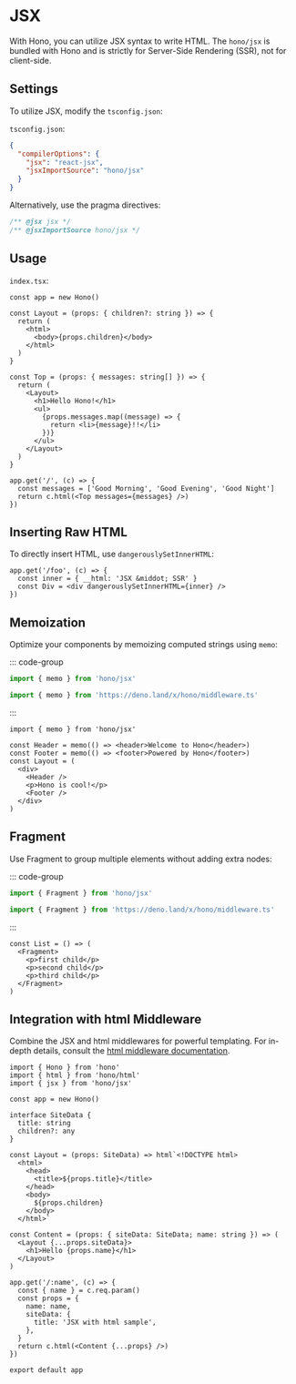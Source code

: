 # JSX

With Hono, you can utilize JSX syntax to write HTML.
The `hono/jsx` is bundled with Hono and is strictly for Server-Side Rendering (SSR), not for client-side.

## Settings

To utilize JSX, modify the `tsconfig.json`:

`tsconfig.json`:

```json
{
  "compilerOptions": {
    "jsx": "react-jsx",
    "jsxImportSource": "hono/jsx"
  }
}
```

Alternatively, use the pragma directives:

```ts
/** @jsx jsx */
/** @jsxImportSource hono/jsx */
```

## Usage

`index.tsx`:

```tsx
const app = new Hono()

const Layout = (props: { children?: string }) => {
  return (
    <html>
      <body>{props.children}</body>
    </html>
  )
}

const Top = (props: { messages: string[] }) => {
  return (
    <Layout>
      <h1>Hello Hono!</h1>
      <ul>
        {props.messages.map((message) => {
          return <li>{message}!!</li>
        })}
      </ul>
    </Layout>
  )
}

app.get('/', (c) => {
  const messages = ['Good Morning', 'Good Evening', 'Good Night']
  return c.html(<Top messages={messages} />)
})
```

## Inserting Raw HTML

To directly insert HTML, use `dangerouslySetInnerHTML`:

```tsx
app.get('/foo', (c) => {
  const inner = { __html: 'JSX &middot; SSR' }
  const Div = <div dangerouslySetInnerHTML={inner} />
})
```

## Memoization

Optimize your components by memoizing computed strings using `memo`:

::: code-group

```ts [npm]
import { memo } from 'hono/jsx'
```

```ts [Deno]
import { memo } from 'https://deno.land/x/hono/middleware.ts'
```

:::

```tsx
import { memo } from 'hono/jsx'

const Header = memo(() => <header>Welcome to Hono</header>)
const Footer = memo(() => <footer>Powered by Hono</footer>)
const Layout = (
  <div>
    <Header />
    <p>Hono is cool!</p>
    <Footer />
  </div>
)
```

## Fragment

Use Fragment to group multiple elements without adding extra nodes:

::: code-group

```ts [npm]
import { Fragment } from 'hono/jsx'
```

```ts [Deno]
import { Fragment } from 'https://deno.land/x/hono/middleware.ts'
```

:::

```tsx
const List = () => (
  <Fragment>
    <p>first child</p>
    <p>second child</p>
    <p>third child</p>
  </Fragment>
)
```

## Integration with html Middleware

Combine the JSX and html middlewares for powerful templating.
For in-depth details, consult the [html middleware documentation](/middleware/builtin/html).

```tsx
import { Hono } from 'hono'
import { html } from 'hono/html'
import { jsx } from 'hono/jsx'

const app = new Hono()

interface SiteData {
  title: string
  children?: any
}

const Layout = (props: SiteData) => html`<!DOCTYPE html>
  <html>
    <head>
      <title>${props.title}</title>
    </head>
    <body>
      ${props.children}
    </body>
  </html>`

const Content = (props: { siteData: SiteData; name: string }) => (
  <Layout {...props.siteData}>
    <h1>Hello {props.name}</h1>
  </Layout>
)

app.get('/:name', (c) => {
  const { name } = c.req.param()
  const props = {
    name: name,
    siteData: {
      title: 'JSX with html sample',
    },
  }
  return c.html(<Content {...props} />)
})

export default app
```
